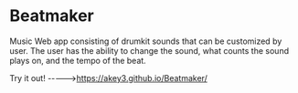 # Beatmaker
Music Web app consisting of drumkit sounds that can be customized by user. The user has the ability to change the sound, what counts the sound plays on, and the tempo of the beat.

Try it out!
----->https://akey3.github.io/Beatmaker/
